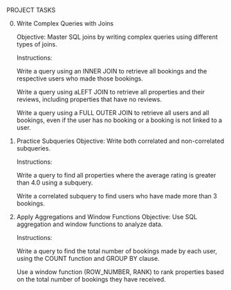 PROJECT TASKS

0. Write Complex Queries with Joins

    Objective: Master SQL joins by writing complex queries using different types of joins.

    Instructions:

    Write a query using an INNER JOIN to retrieve all bookings and the respective users who made those bookings.

    Write a query using aLEFT JOIN to retrieve all properties and their reviews, including properties that have no reviews.

    Write a query using a FULL OUTER JOIN to retrieve all users and all bookings, even if the user has no booking or a booking is not linked to a user.

1. Practice Subqueries
    Objective: Write both correlated and non-correlated subqueries.

    Instructions:

    Write a query to find all properties where the average rating is greater than 4.0 using a subquery.

    Write a correlated subquery to find users who have made more than 3 bookings.

2. Apply Aggregations and Window Functions
    Objective: Use SQL aggregation and window functions to analyze data.

    Instructions:

    Write a query to find the total number of bookings made by each user, using the COUNT function and GROUP BY clause.

    Use a window function (ROW_NUMBER, RANK) to rank properties based on the total number of bookings they have received.